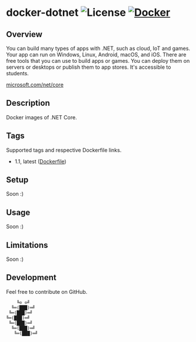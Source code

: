# docker-dotnet ![License][license-img] [![Docker][docker-img]][docker-url]

## Overview

You can build many types of apps with  .NET, such as cloud, IoT and games. Your
app can run  on Windows, Linux, Android,  macOS, and iOS. There  are free tools
that you  can use to build  apps or games.  You  can deploy them on  servers or
desktops or publish them to app stores. It's accessible to students.

[microsoft.com/net/core](https://www.microsoft.com/net/core)

## Description

Docker images of .NET Core.

## Tags

Supported tags and respective Dockerfile links.

- 1.1, latest ([Dockerfile][1])

## Setup

Soon :)

## Usage

Soon :)

## Limitations

Soon :)

## Development

Feel free to contribute on GitHub.

```
    ╚⊙ ⊙╝
  ╚═(███)═╝
 ╚═(███)═╝
╚═(███)═╝
 ╚═(███)═╝
  ╚═(███)═╝
   ╚═(███)═╝
```

[1]: https://github.com/rockyluke/docker-dotnet/blob/master/1.1/Dockerfile
[license-img]: https://img.shields.io/badge/license-ISC-blue.svg
[docker-img]: https://img.shields.io/docker/pulls/rockyluke/dotnet.svg
[docker-url]: https://registry.hub.docker.com/u/rockyluke/dotnet
